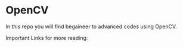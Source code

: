 # OpenCV

In this repo you will find begaineer to advanced codes using OpenCV.

Important Links for more reading:


